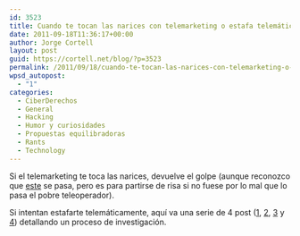 ```yaml
---
id: 3523
title: Cuando te tocan las narices con telemarketing o estafa telemática
date: 2011-09-18T11:36:17+00:00
author: Jorge Cortell
layout: post
guid: https://cortell.net/blog/?p=3523
permalink: /2011/09/18/cuando-te-tocan-las-narices-con-telemarketing-o-estafa-telematica/
wpsd_autopost:
  - "1"
categories:
  - CiberDerechos
  - General
  - Hacking
  - Humor y curiosidades
  - Propuestas equilibradoras
  - Rants
  - Technology
---
```

Si el telemarketing te toca las narices, devuelve el golpe (aunque reconozco que <a title="https://howtoprankatelemarketer.ytmnd.com/" href="https://howtoprankatelemarketer.ytmnd.com/" target="_blank">este</a> se pasa, pero es para partirse de risa si no fuese por lo mal que lo pasa el pobre teleoperador).

Si intentan estafarte telemáticamente, aquí va una serie de 4 post (<a title="https://www.popehat.com/2011/09/10/anatomy-of-a-scam-investigation-chapter-one/" href="https://www.popehat.com/2011/09/10/anatomy-of-a-scam-investigation-chapter-one/" target="_blank">1</a>, <a title="https://www.popehat.com/2011/09/12/anatomy-of-a-scam-investigation-chapter-two/" href="https://www.popehat.com/2011/09/12/anatomy-of-a-scam-investigation-chapter-two/" target="_blank">2</a>, <a title="https://www.popehat.com/2011/09/13/anatomy-of-a-scam-investigation-chapter-three/" href="https://www.popehat.com/2011/09/13/anatomy-of-a-scam-investigation-chapter-three/" target="_blank">3</a> y <a title="https://www.popehat.com/2011/09/14/anatomy-of-a-scam-investigation-chapter-four/" href="https://www.popehat.com/2011/09/14/anatomy-of-a-scam-investigation-chapter-four/" target="_blank">4</a>) detallando un proceso de investigación.